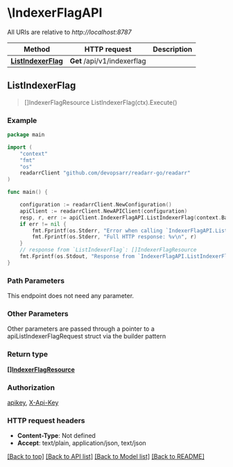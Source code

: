# \IndexerFlagAPI

All URIs are relative to *http://localhost:8787*

Method | HTTP request | Description
------------- | ------------- | -------------
[**ListIndexerFlag**](IndexerFlagAPI.md#ListIndexerFlag) | **Get** /api/v1/indexerflag | 



## ListIndexerFlag

> []IndexerFlagResource ListIndexerFlag(ctx).Execute()



### Example

```go
package main

import (
	"context"
	"fmt"
	"os"
	readarrClient "github.com/devopsarr/readarr-go/readarr"
)

func main() {

	configuration := readarrClient.NewConfiguration()
	apiClient := readarrClient.NewAPIClient(configuration)
	resp, r, err := apiClient.IndexerFlagAPI.ListIndexerFlag(context.Background()).Execute()
	if err != nil {
		fmt.Fprintf(os.Stderr, "Error when calling `IndexerFlagAPI.ListIndexerFlag``: %v\n", err)
		fmt.Fprintf(os.Stderr, "Full HTTP response: %v\n", r)
	}
	// response from `ListIndexerFlag`: []IndexerFlagResource
	fmt.Fprintf(os.Stdout, "Response from `IndexerFlagAPI.ListIndexerFlag`: %v\n", resp)
}
```

### Path Parameters

This endpoint does not need any parameter.

### Other Parameters

Other parameters are passed through a pointer to a apiListIndexerFlagRequest struct via the builder pattern


### Return type

[**[]IndexerFlagResource**](IndexerFlagResource.md)

### Authorization

[apikey](../README.md#apikey), [X-Api-Key](../README.md#X-Api-Key)

### HTTP request headers

- **Content-Type**: Not defined
- **Accept**: text/plain, application/json, text/json

[[Back to top]](#) [[Back to API list]](../README.md#documentation-for-api-endpoints)
[[Back to Model list]](../README.md#documentation-for-models)
[[Back to README]](../README.md)

